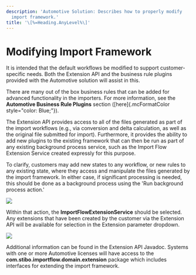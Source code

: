 ```yaml
---
description: 'Automotive Solution: Describes how to properly modify
  import framework.'
title: '\[%=Heading.AnyLevel%\]'
---
```


Modifying Import Framework
==========================

It is intended that the default workflows be modified to support
customer-specific needs. Both the Extension API and the business rule
plugins provided with the Automotive solution will assist in this.

There are many out of the box business rules that can be added for
advanced functionality in the importers. For more information, see the
**Automotive Business Rule Plugins** section ([here]{.mcFormatColor
style="color: Blue;"}).

The Extension API provides access to all of the files generated as part
of the import workflows (e.g., via conversion and delta calculation, as
well as the original file submitted for import). Furthermore, it
provides the ability to add new plugins to the existing framework that
can then be run as part of any existing background process service, such
as the Import Flow Extension Service created expressly for this purpose.

To clarify, customers may add new states to any workflow, or new rules
to any existing state, where they access and manipulate the files
generated by the import framework. In either case, if significant
processing is needed, this should be done as a background process using
the \'Run background process action.\'

![](../../Resources/Images/QS/RunBGPAction.png)

Within that action, the **ImportFlowExtensionService** should be
selected. Any extensions that have been created by the customer via the
Extension API will be available for selection in the Extension parameter
dropdown.

![](../../Resources/Images/QS/ExtensionService.png)

Additional information can be found in the Extension API Javadoc.
Systems with one or more Automotive licenses will have access to the
**com.stibo.importflow.domain.extension** package which includes
interfaces for extending the import framework.
